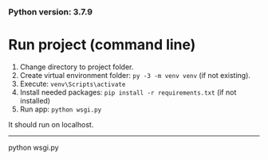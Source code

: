 ### Python version: 3.7.9

# Run project (command line)

1. Change directory to project folder.
2. Create virtual environment folder: `py -3 -m venv venv` (if not existing).
3. Execute: `venv\Scripts\activate`
4. Install needed packages: `pip install -r requirements.txt` (if not installed)
5. Run app: `python wsgi.py`

It should run on localhost.

---
python wsgi.py
